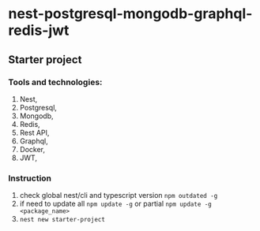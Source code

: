 # nest-postgresql-mongodb-graphql-redis-jwt
## Starter project
### Tools and technologies:
1. Nest,
2. Postgresql,
3. Mongodb,
4. Redis,
5. Rest API,
6. Graphql,
7. Docker,
8. JWT,

### Instruction
1. check global nest/cli and typescript version `npm outdated -g`
2. if need to update all `npm update -g` or partial `npm update -g <package_name>`
3. `nest new starter-project`

